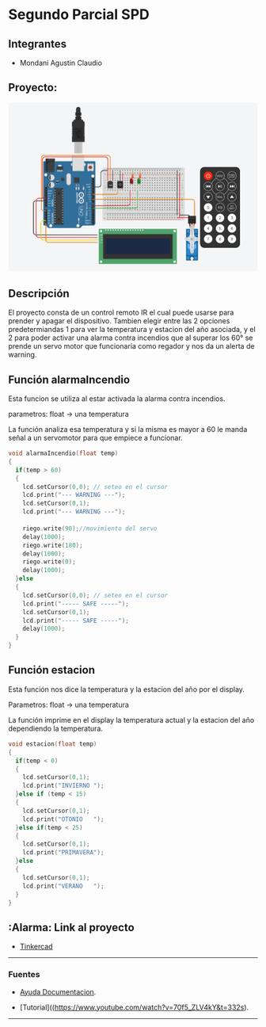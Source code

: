 # Segundo Parcial SPD


## Integrantes 
- Mondani Agustin Claudio 


## Proyecto:
![Tinkercad](./Imagenes/Dispositivos.PNG)


## Descripción
El proyecto consta de un control remoto IR el cual puede usarse para prender y apagar el dispositivo. Tambien elegir entre las 2 opciones
predetermiandas 1 para ver la temperatura y estacion del año asociada, y el 2 para poder activar una alarma contra incendios que al superar los 60°
se prende un servo motor que funcionaria como regador y nos da un alerta de warning.

## Función alarmaIncendio
Esta funcion se utiliza al estar activada la alarma contra incendios.

parametros: float -> una temperatura

La función analiza esa temperatura y si la misma es mayor a 60 le manda señal a un servomotor para que empiece a funcionar.

~~~ C (lenguaje en el que esta escrito)
void alarmaIncendio(float temp)
{
  if(temp > 60)
  {
    lcd.setCursor(0,0); // seteo en el cursor
  	lcd.print("--- WARNING ---");
    lcd.setCursor(0,1);
  	lcd.print("--- WARNING ---");
    
  	riego.write(90);//movimiento del servo
  	delay(1000);
  	riego.write(180);
  	delay(1000);
  	riego.write(0);
  	delay(1000);
  }else
  {
    lcd.setCursor(0,0); // seteo en el cursor
  	lcd.print("----- SAFE -----");
    lcd.setCursor(0,1);
  	lcd.print("----- SAFE -----");
    delay(1000);
  }
}

~~~

## Función estacion
Esta función nos dice la temperatura y la estacion del año por el display.

Parametros: float -> una temperatura

La función imprime en el display la temperatura actual y la estacion del año dependiendo la temperatura.

~~~ C (lenguaje en el que esta escrito)
void estacion(float temp)
{
  if(temp < 0)
  {
    lcd.setCursor(0,1);
    lcd.print("INVIERNO ");
  }else if (temp < 15)
  {
  	lcd.setCursor(0,1);
    lcd.print("OTONIO   ");
  }else if(temp < 25)
  {
    lcd.setCursor(0,1);
    lcd.print("PRIMAVERA");
  }else
  {
    lcd.setCursor(0,1);
    lcd.print("VERANO   ");
  }
}
~~~

## :Alarma: Link al proyecto
- [Tinkercad](https://www.tinkercad.com/things/722ZLrYLyRA-parcial-2/editel?sharecode=CxWv4dXDGQ4NkL8BIebrK1SV-XVG1mTf0kdBKowZ_tA)

---
### Fuentes

- [Ayuda Documentacion](https://github.com/AgustinMondani/EjemploDocumentacion/blob/main/README.md).

- [Tutorial]((https://www.youtube.com/watch?v=70f5_ZLV4kY&t=332s).


---

